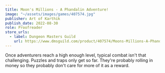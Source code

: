 ```yaml
---
title: Moon's Millions - A Phandalin Adventure!
image: "~/assets/images/games/407574.jpg"
publisher: Art of Karthik
publish_date: 2022-08-30
role: Proofreader
store_urls:
  - label: Dungeon Masters Guild
    url: https://www.dmsguild.com/product/407574/Moons-Millions-A-Phandalin-Adventure
---
```


Once adventurers reach a high enough level, typical combat isn't that challenging. Puzzles and traps only get so far. They're probably rolling in money so they probably don't care for more of it as a reward.